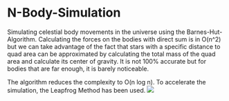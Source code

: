 # N-Body-Simulation
Simulating celestial body movements in the universe using the Barnes-Hut-Algorithm.
Calculating the forces on the bodies with direct sum is in O(n^2) but we can take advantage of the fact that stars with a specific distance to quad area can be approximated by calculating the total mass of the quad area and calculate its center of gravity. It is not 100% accurate but for bodies that are far enough, it is barely noticeable. 

The algorithm reduces the complexity to O(n log n).
To accelerate the simulation, the Leapfrog Method has been used.
![](https://imgur.com/a/24GiW8W)
